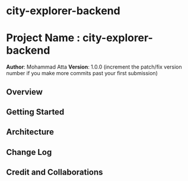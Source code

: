 # city-explorer-backend

# Project Name : city-explorer-backend

**Author**: Mohammad Atta
**Version**: 1.0.0 (increment the patch/fix version number if you make more commits past your first submission)

## Overview

<!-- Provide a high level overview of what this application is and why you are building it, beyond the fact that it's an assignment for this class. (i.e. What's your problem domain?) -->

## Getting Started

<!-- What are the steps that a user must take in order to build this app on their own machine and get it running? -->

## Architecture

<!-- Provide a detailed description of the application design. What technologies (languages, libraries, etc) you're using, and any other relevant design information. -->

## Change Log

<!-- Use this area to document the iterative changes made to your application as each feature is successfully implemented. Use time stamps. Here's an example:

01-01-2001 4:59pm - Application now has a fully-functional express server, with a GET route for the location resource. -->

## Credit and Collaborations

<!-- Give credit (and a link) to other people or resources that helped you build this application. -->

<!--

Name of feature: 1. Set up your server repository.

Estimate of time needed to complete: 30 min

Start time: 3:05

Finish time: 3:30

Actual time needed to complete: 25 min

////////////////////////////////////////////////

Name of feature: 2. Weather (placeholder): As a user of City Explorer, I want to see weather info for the city I searched, so that I know how to pack for an upcoming trip. and 3.

Estimate of time needed to complete: 100 min

Start time: 3:40

Finish time: _9:30____

Actual time needed to complete: _____

 -->

 <!-- lab 08 -->
<!--
Name of feature: 1.Weather (live)

Estimate of time needed to complete: __60 min___

Start time: __2:20___

Finish time: __4:40___

Actual time needed to complete: __110 min___

Name of feature: 2. Movies and 3 .

Estimate of time needed to complete: __120 min___

Start time: __4:50___

Finish time: __10:40___

Actual time needed to complete: _____
 -->
 <!-- lab 9 -->

 <!--
Name of feature: 1. Refactor: Modularize the back-end codebase.

Estimate of time needed to complete: _ min___

Start time: __2:03___

Finish time: __3:10___

Actual time needed to complete: __ min___

Name of feature: 

Estimate of time needed to complete: __ min___

Start time: ____

Finish time: ____

Actual time needed to complete: _____
 -->
